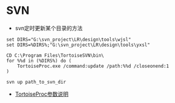 # SVN

- svn定时更新某个目录的方法

```Batch
set DIRS="G:\svn_project\LR\design\tools\wjsl"
set DIRS=%DIRS%;"G:\svn_project\LR\design\tools\yxsl"

CD C:\Program Files\TortoiseSVN\bin\
for %%d in (%DIRS%) do (
    TortoiseProc.exe /command:update /path:%%d /closeonend:1
)
```

``` Batch
svn up path_to_svn_dir
```

- [TortoiseProc参数说明](https://tortoisesvn.net/docs/nightly/TortoiseSVN_zh_CN/tsvn-automation.html)